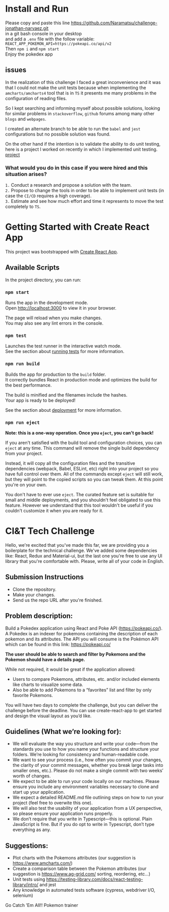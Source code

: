 # Install and Run

Please copy and paste this line https://github.com/Naramatsu/challenge-jonathan-narvaez.git \
in a git bash console in your desktop \
and add a `.env` file with the follow variable: \
`REACT_APP_POKEMON_API=https://pokeapi.co/api/v2` \
Then `npm i` and `npm start` \
Enjoy the pokedex app

## issues

In the realization of this challenge I faced a great inconvenience and it was that I could not make the unit tests because when implementing the `amcharts/amcharts4` tool that is in `TS` it presents me many problems in the configuration of reading files.

So I kept searching and informing myself about possible solutions, looking for similar problems in `stackoverflow`, `github` forums among many other `blogs` and `webpages`.

I created an alternate branch to be able to run the `babel` and `jest` configurations but no possible solution was found.

On the other hand if the intention is to validate the ability to do unit testing, here is a project I worked on recently in which I implemented unit testing. [project](https://github.com/Naramatsu/challenge-jonathan-narvaez)

### What would you do in this case if you were hired and this situation arises?

`1.` Conduct a research and propose a solution with the team. \
`2.` Propose to change the tools in order to be able to implement unit tests (in case the `CI/CD` requires a high coverage). \
`3.` Estimate and see how much effort and time it represents to move the test completely to `TS`.

# Getting Started with Create React App

This project was bootstrapped with [Create React App](https://github.com/facebook/create-react-app).

## Available Scripts

In the project directory, you can run:

### `npm start`

Runs the app in the development mode.\
Open [http://localhost:3000](http://localhost:3000) to view it in your browser.

The page will reload when you make changes.\
You may also see any lint errors in the console.

### `npm test`

Launches the test runner in the interactive watch mode.\
See the section about [running tests](https://facebook.github.io/create-react-app/docs/running-tests) for more information.

### `npm run build`

Builds the app for production to the `build` folder.\
It correctly bundles React in production mode and optimizes the build for the best performance.

The build is minified and the filenames include the hashes.\
Your app is ready to be deployed!

See the section about [deployment](https://facebook.github.io/create-react-app/docs/deployment) for more information.

### `npm run eject`

**Note: this is a one-way operation. Once you `eject`, you can't go back!**

If you aren't satisfied with the build tool and configuration choices, you can `eject` at any time. This command will remove the single build dependency from your project.

Instead, it will copy all the configuration files and the transitive dependencies (webpack, Babel, ESLint, etc) right into your project so you have full control over them. All of the commands except `eject` will still work, but they will point to the copied scripts so you can tweak them. At this point you're on your own.

You don't have to ever use `eject`. The curated feature set is suitable for small and middle deployments, and you shouldn't feel obligated to use this feature. However we understand that this tool wouldn't be useful if you couldn't customize it when you are ready for it.

# CI&T Tech Challenge

Hello, we're excited that you've made this far, we are providing you a boilerplate for the technical challenge.
We've added some dependencies like: React, Redux and Material-ui, but the last one you're free to use
any UI library that you're comfortable with. Please, write all of your code in English.

## Submission Instructions

- Clone the repository.
- Make your changes.
- Send us the repo URL after you're finished.

## Problem description:

Build a Pokedex application using React and Poke API (https://pokeapi.co/). A Pokedex is an
indexer for pokemons containing the description of each pokemon and its attributes. The API
you will consume is the Pokémon API which can be found in this link: https://pokeapi.co/

**The user should be able to search and filter by Pokemons and the Pokemon should have a details page.**

While not required, it would be great if the application allowed:

- Users to compare Pokemons, attributes, etc. and/or included elements like charts to visualize
  some data.
- Also be able to add Pokemons to a “favorites” list and filter by only favorite Pokemons.

You will have two days to complete the challenge, but you can deliver the challenge before
the deadline. You can use create-react-app to get started and design the visual layout as you’d
like.

## Guidelines (What we’re looking for):

- We will evaluate the way you structure and write your code—from the standards you use
  to how you name your functions and structure your folders. We’re looking for consistency
  and human-readable code.
- We want to see your process (i.e., how often you commit your changes, the clarity of
  your commit messages, whether you break large tasks into smaller ones, etc.). Please
  do not make a single commit with two weeks’ worth of changes.
- We expect to be able to run your code locally on our machines. Please ensure you
  include any environment variables necessary to clone and start up your application.
- We expect a detailed README.md file outlining steps on how to run your project (feel free to overwite this one).
- We will also test the usability of your application from a UX perspective, so please
  ensure your application runs properly.
- We don’t require that you write in Typescript—this is optional. Plain JavaScript is fine.
  But if you do opt to write in Typescript, don’t type everything as any.

## Suggestions:

- Plot charts with the Pokemons attributes (our suggestion is https://www.amcharts.com/)
- Create a comparison table between the Pokemon attributes (our suggestion is
  https://www.ag-grid.com/ sorting, reordering, etc…)
- Unit tests using https://testing-library.com/docs/react-testing-library/intro/ and jest
- Any knowledge in automated tests software (cypress, webdriver I/O, selenium)

Go Catch ’Em All!! Pokemon trainer
